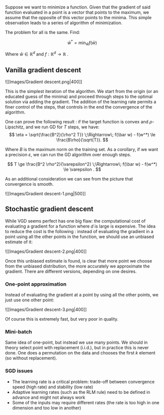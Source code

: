 Suppose we want to minimize a function. Given that the gradient of said function evaluated in a point is a vector that points to the maximum, we assume that the opposite of this vector points to the minima.
This simple observation leads to a series of algorithm of minimization.

The problem for all is the same. Find:

$$ \bar{w}^* = \min_{\bar{w}} f(\bar{w}) $$

Where $\bar{w} \in \mathbb{R}^d$ and $f:\mathbb{R}^d \to \mathbb{R}$ .
## Vanilla gradient descent

![[Images/Gradient descent.png|400]]

This is the simplest iteration of the algorithm. We start from the origin (or an educated guess of the minima) and proceed through steps to the optimal solution via adding the gradient.
The addition of the learning rate permits a finer control of the steps, that controls in the end the convergence of the algorithm.

One can prove the following result : if the target function is convex and $\rho$-Lipschitz, and we run GD for $T$ steps, we have:
$$
\eta = \sqrt{\frac{B^2}{\rho^2 T}}
\;\Rightarrow\;
f(\bar w) - f(w^*) \le \frac{B\rho}{\sqrt{T}}.
$$

Where $B$ is the maximum norm on the training set. As a corollary, if we want a precision $\varepsilon$, we can run the GD algorithm over enough steps.

$$
T \ge \frac{B^2 \rho^2}{\varepsilon^2}
\;\Rightarrow\;
f(\bar w) - f(w^*) \le \varepsilon .
$$

As an additional consideration we can see from the picture that convergence is smooth.

![[Images/Gradient descent-1.png|500]]

## Stochastic gradient descent

While VGD seems perfect has one big flaw: the computational cost of evaluating a gradient for a function where $d$ is large is expensive.
The idea to reduce the cost is the following : instead of evaluating the gradient in a point using all the other points in the function, we should use an unbiased estimate of it:

![[Images/Gradient descent-2.png|400]]

Once this unbiased estimate is found, is clear that more point we choose from the unbiased distribution, the more accurately we approximate the gradient.
There are different versions, depending on one desires.

### One-point approximation

Instead of evaluating the gradient at a point by using all the other points, we just use one other point:

![[Images/Gradient descent-3.png|400]]

Of course this is extremely fast, but very poor in quality.

### Mini-batch

Same idea of one-point, but instead we use many points. We should in theory select point with replacement (i.i.d.), but in practice this is never done. One does a permutation on the data and chooses the first $k$ element (so without replacement).

### SGD issues

- The learning rate is a critical problem: trade-off between convergence speed (high rate) and stability (low rate)
- Adaptive learning rates (such as the RLM rule) need to be defined in advance and might not always work
- Some of the inputs may require different rates (the rate is too high in one dimension and too low in another)